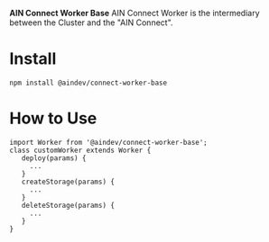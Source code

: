 **AIN Connect Worker Base** AIN Connect Worker is the intermediary between the Cluster and the "AIN Connect".


# Install
```
npm install @aindev/connect-worker-base
```

# How to Use
```
import Worker from '@aindev/connect-worker-base';
class customWorker extends Worker {
   deploy(params) {
     ...
   }
   createStorage(params) {
     ...
   }
   deleteStorage(params) {
     ...
   }
}
```